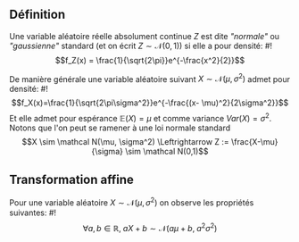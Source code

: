 ## Définition
Une variable aléatoire réelle absolument continue $Z$ est dite *"normale"* ou *"gaussienne"* standard (et on écrit $Z \sim \mathcal N(0,1)$) si elle a pour densité: #!
$$f_Z(x) = \frac{1}{\sqrt{2\pi}}e^{-\frac{x^2}{2}}$$

De manière générale une variable aléatoire suivant $X \sim \mathcal N(\mu, \sigma^2)$ admet pour densité: #!
$$f_X(x)=\frac{1}{\sqrt{2\pi\sigma^2}}e^{-\frac{(x- \mu)^2}{2\sigma^2}}$$Et elle admet pour espérance $\mathbb E(X)=\mu$ et comme variance $Var(X)=\sigma^2$. Notons que l'on peut se ramener à une loi normale standard $$X \sim \mathcal N(\mu, \sigma^2) \Leftrightarrow Z := \frac{X-\mu}{\sigma} \sim \mathcal N(0,1)$$

## Transformation affine
Pour une variable aléatoire $X \sim \mathcal N(\mu, \sigma^2)$ on observe les propriétés suivantes: #!
$$\forall a,b \in \mathbb R,\; aX+b \sim \mathcal N(a\mu+b,\; a^2\sigma^2)$$